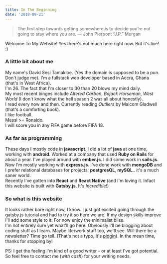```yaml
---
title: In The Beginning
date: '2018-09-21'
---
```


> The first step towards getting somewhere is to decide you’re not going to stay where you are.
> — John Pierpont “J.P.” Morgan

Welcome To My Website! Yes there's not much here right now. But it's live! :)

### A little bit about me

My name's David Sesi Tamakloe. (Yes the domain is supposed to be a pun. Don't judge me). I'm a fullstack web developer based in Accra, Ghana (that's in West Africa). <br/>
I'm 26. The fact that I'm closer to 30 than 20 blows my mind daily.<br/>
My most recent binges include _Altered Carbon_, _Bojack Horseman_, _West World_ (I don't know what the hell season 2 was all about honestly).<br/>
I read every now and then. Currently reading _Outliers_ by Malcom Gladwell (that's a comforting book).<br/>
I like football.<br/>
Messi >= Ronaldo.<br/>
I will score you in any FIFA game before FIFA 18.

### As far as programming

These days I mostly code in **javascript**. I did a lot of **java** at one time, working with **android**. Worked at a company that used **Ruby on Rails** for about a year. I've played around with **ember.js**. I did some work in **sails.js**. Now I'm mostly working with **express.js**. I've done work with **mongoDB** and I prefer relational databases for projects; **postgresQL**, **mySQL**.. it's a much saner world.<br/>
Recently I've gotten into **React** and **React Native** (and I'm loving it. Infact this website is built with **Gatsby.js**. It's _Incredible_!)

### So what is this website

It looks rather bare right now, I know. I just got excited going through the gatsby.js tutorial and had to try it so here we are. If my design skills improve I'll add some style to it. For now enjoy the minimalist bliss.<br/>
I'm not entirely sure yet what'll go here. Obviously I'll be blogging about coding stuff as I learn. Maybe life/work stuff too, we'll see. Will there be a newsletter? Time go tell. (That's not a typo, it's [pidgin](https://en.wikipedia.org/wiki/Ghanaian_Pidgin_English)). In the mean time, thanks for stopping by!

PS: I get the feeling I'm kind of a good writer - or at least I've got potential. So feel free to contact me (_with cash_) for your writing needs.
